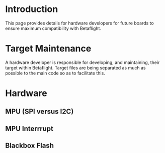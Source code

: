 # Introduction

This page provides details for hardware developers for future boards to ensure maximum compatibility with Betaflight.

# Target Maintenance

A hardware developer is responsible for developing, and maintaining, their target within Betaflight. Target files are being separated as much as possible to the main code so as to facilitate this.

# Hardware

## MPU (SPI versus I2C)

## MPU Interrrupt

## Blackbox Flash

